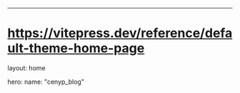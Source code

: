 ---
# https://vitepress.dev/reference/default-theme-home-page
layout: home

hero:
  name: "cenyp_blog"
  

